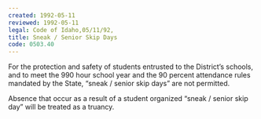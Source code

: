 ```yaml
---
created: 1992-05-11
reviewed: 1992-05-11
legal: Code of Idaho,05/11/92,
title: Sneak / Senior Skip Days
code: 0503.40
---
```



For the protection and safety of students entrusted to the District’s schools, and to meet the 990 hour school year and the 90 percent attendance rules mandated by the State, “sneak / senior skip days” are not permitted.

Absence that occur as a result of a student organized “sneak / senior skip day” will be treated as a truancy.
